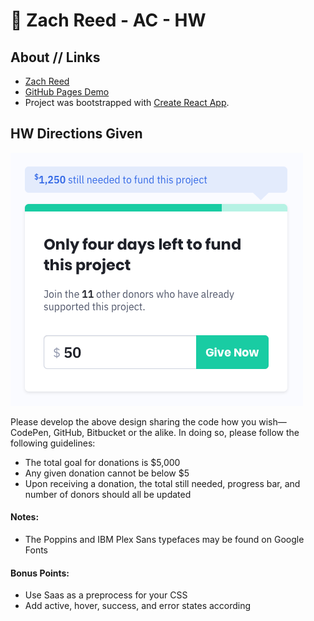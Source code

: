 # 🚀 Zach Reed - AC - HW

## About // Links

-   [Zach Reed](http://iamzachreed.com)
-   [GitHub Pages Demo](https://bluetidepro.github.io/ac-hw/)
-   Project was bootstrapped with [Create React App](https://github.com/facebookincubator/create-react-app).

## HW Directions Given

![Design](./design.png)

Please develop the above design sharing the code how you wish—CodePen, GitHub, Bitbucket or the alike. In doing so, please follow the following guidelines:

-   The total goal for donations is $5,000
-   Any given donation cannot be below $5
-   Upon receiving a donation, the total still needed, progress bar, and number of
    donors should all be updated

#### Notes:

-   The P​oppins​ and IBM Plex Sans​ typefaces may be found on Google Fonts

#### Bonus Points:

-   Use Saas as a preprocess for your CSS
-   Add active, hover, success, and error states according
